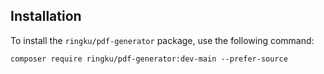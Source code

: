 <h2>Installation</h2>

<p>To install the <code>ringku/pdf-generator</code> package, use the following command:</p>

<pre><code>composer require ringku/pdf-generator:dev-main --prefer-source</code></pre>
